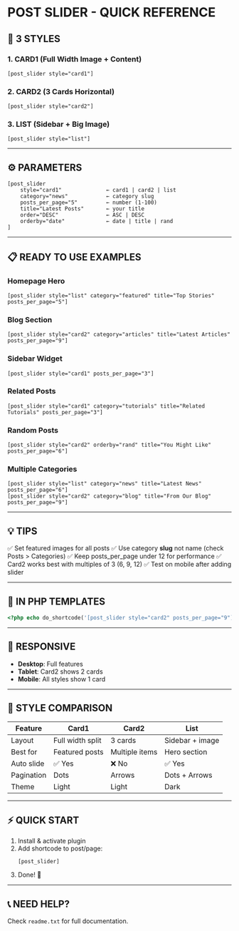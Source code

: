 # POST SLIDER - QUICK REFERENCE

## 🎨 3 STYLES

### 1. CARD1 (Full Width Image + Content)
```
[post_slider style="card1"]
```

### 2. CARD2 (3 Cards Horizontal)
```
[post_slider style="card2"]
```

### 3. LIST (Sidebar + Big Image)
```
[post_slider style="list"]
```

---

## ⚙️ PARAMETERS

```
[post_slider 
    style="card1"              ← card1 | card2 | list
    category="news"            ← category slug
    posts_per_page="5"         ← number (1-100)
    title="Latest Posts"       ← your title
    order="DESC"               ← ASC | DESC
    orderby="date"             ← date | title | rand
]
```

---

## 📋 READY TO USE EXAMPLES

### Homepage Hero
```
[post_slider style="list" category="featured" title="Top Stories" posts_per_page="5"]
```

### Blog Section
```
[post_slider style="card2" category="articles" title="Latest Articles" posts_per_page="9"]
```

### Sidebar Widget
```
[post_slider style="card1" posts_per_page="3"]
```

### Related Posts
```
[post_slider style="card1" category="tutorials" title="Related Tutorials" posts_per_page="3"]
```

### Random Posts
```
[post_slider style="card2" orderby="rand" title="You Might Like" posts_per_page="6"]
```

### Multiple Categories
```
[post_slider style="list" category="news" title="Latest News" posts_per_page="6"]
[post_slider style="card2" category="blog" title="From Our Blog" posts_per_page="9"]
```

---

## 💡 TIPS

✅ Set featured images for all posts
✅ Use category **slug** not name (check Posts > Categories)
✅ Keep posts_per_page under 12 for performance
✅ Card2 works best with multiples of 3 (6, 9, 12)
✅ Test on mobile after adding slider

---

## 🚀 IN PHP TEMPLATES

```php
<?php echo do_shortcode('[post_slider style="card2" posts_per_page="9"]'); ?>
```

---

## 📱 RESPONSIVE

- **Desktop**: Full features
- **Tablet**: Card2 shows 2 cards
- **Mobile**: All styles show 1 card

---

## 🎯 STYLE COMPARISON

| Feature | Card1 | Card2 | List |
|---------|-------|-------|------|
| Layout | Full width split | 3 cards | Sidebar + image |
| Best for | Featured posts | Multiple items | Hero section |
| Auto slide | ✅ Yes | ❌ No | ✅ Yes |
| Pagination | Dots | Arrows | Dots + Arrows |
| Theme | Light | Light | Dark |

---

## ⚡ QUICK START

1. Install & activate plugin
2. Add shortcode to post/page:
   ```
   [post_slider]
   ```
3. Done! 🎉

---

## 📞 NEED HELP?

Check `readme.txt` for full documentation.
